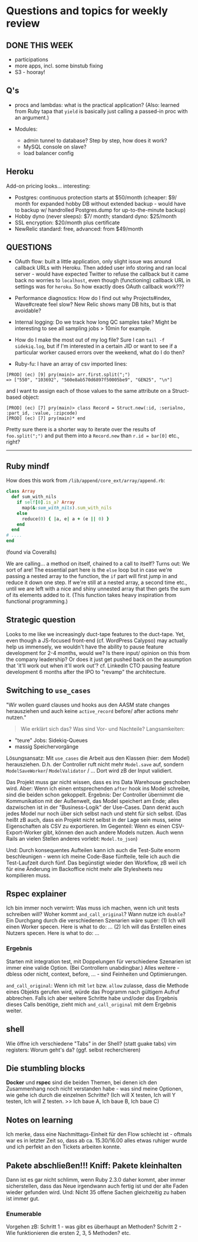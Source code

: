 # Questions and topics for weekly review

## DONE THIS WEEK
* participations
* more apps, incl. some binstub fixing
* S3 - hooray!


## Q's
* procs and lambdas: what is the practical application? (Also: learned
  from Ruby tapa that `yield` is basically just calling a passed-in proc
  with an argument.)

* Modules:
  * admin tunnel to database? Step by step, how does it work?
  * MySQL console on slave?
  * load balancer config


## Heroku
Add-on pricing looks... interesting:

* Postgres: continuous protection starts at $50/month (cheaper: $9/
  month for expanded hobby DB without extended backup - would have to
  backup w/ handrolled Postgres.dump for up-to-the-minute backup)
* Hobby dyno (never sleeps): $7/ month; standard dyno: $25/month
* SSL encryption: $20/month plus certificate
* NewRelic standard: free, advanced: from $49/month

## QUESTIONS
* OAuth flow: built a little application, only slight issue was around
  callback URLs with Heroku. Then added user info storing and ran local
  server - would have expected Twitter to refuse the callback but it
  came back no worries to `localhost`, even though (functioning)
  callback URL in settings was for `heroku`. So how exactly does OAuth
  callback work???

* Performance diagnostics: How do I find out why Projects#index,
  Wave#create feel slow? New Relic shows many DB hits, but is that
  avoidable?

* Internal logging: Do we track how long QC samples take? Might be
  interesting to see all sampling jobs > 10min for example.

* How do I make the most out of my log file? Sure I can `tail -f
  sidekiq.log`, but if I'm interested in a certain JID or want to see if
  a particular worker caused errors over the weekend, what do I do then?

* Ruby-fu: I have an array of csv imported lines:
```
[PROD] (ec) [9] pry(main)> arr.first.split(";")
=> ["550", "103692", "560e8ab570d6897f50005be9", "GEN25", "\n"]
```

and I want to assign each of those values to the same attribute on a
Struct-based object:
```
[PROD] (ec) [7] pry(main)> class Record = Struct.new(:id, :serialno,
:part_id, :value, :zipcode)
[PROD] (ec) [7] pry(main)* end
```

Pretty sure there is a shorter way to iterate over the results of
`foo.split(";")` and put them into a `Record.new` than `r.id = bar[0]`
etc., right?

-------------

## Ruby mindf
How does this work from `/lib/append/core_ext/array/append.rb`:

``` ruby
class Array
  def sum_with_nils
    if self[0].is_a? Array
      map(&:sum_with_nils).sum_with_nils
    else
      reduce(0) { |a, e| a + (e || 0) }
    end
  end
# ....
end
```
(found via Coveralls)

We are calling... a method on itself, chained to a call to itself?
Turns out: We sort of are! The essential part here is the `else` loop
but in case we're passing a nested array to the function, the `if` part
will first jump in and reduce it down one step. If we're still at a
nested array, a second time etc., until we are left with a nice and
shiny unnested array that then gets the sum of its elements added to it.
(This function takes heavy inspiration from functional programming.)

## Strategic question
Looks to me like we increasingly duct-tape features to the duct-tape.
Yet, even though a JS-focused front-end (cf. WordPress Calypso) may
actually help us immensely, we wouldn't have the ability to pause
feature development for 2-4 months, would we? Is there input/ opinion on
this from the company leadership? Or does it just get pushed back on the
assumption that 'it'll work out when it'll work out'?
cf. LinkedIn CTO pausing feature development 6 months after the IPO to
"revamp" the architecture.

## Switching to `use_cases`
"Wir wollen guard clauses und hooks aus den AASM state changes
herausziehen und auch keine `active_record` before/ after actions mehr
nutzen."

> Wie erklärt sich das? Was sind Vor- und Nachteile?
Langsamkeiten:
* "teure" Jobs: Sidekiq-Queues
* massig Speichervorgänge

Lösungsansatz:
Mit `use_cases` die Arbeit aus den Klassen (hier: dem Model)
herausziehen. D.h. der Controller ruft nicht mehr `Model.save` auf,
sondern `ModelSaveWorker`/ `ModelValidator` / ... Dort wird zB der Input
validiert.

Das Projekt muss gar nicht wissen, dass es ins Data Warehouse geschoben
wird. Aber: Wenn ich einen entsprechenden `after` hook ins Model schreibe,
sind die beiden schon gekoppelt.
Ergebnis: Der Controller übernimmt die Kommunikation mit der Außenwelt,
das Model speichert am Ende; alles dazwischen ist in der
"Business-Logik" der Use-Cases. Dann denkt auch jedes Model nur noch
über sich selbst nach und steht für sich selbst.
(Das heißt zB auch, dass ein Projekt nicht selbst in der Lage sein
muss, seine Eigenschaften als CSV zu exportieren. Im Gegenteil: Wenn es
einen CSV-Export-Worker gibt, können den auch andere Models nutzen. Auch
wenn Rails an vielen Stellen anderes vorlebt: `Model.to_json`)

Und: Durch konsequentes Aufteilen kann ich auch die Test-Suite enorm
beschleunigen - wenn ich meine Code-Base fünfteile, teile ich auch die
Test-Laufzeit durch fünf. Das begünstigt wieder den Workflow, zB weil
ich für eine Änderung im Backoffice nicht mehr alle Stylesheets neu
kompilieren muss.

## Rspec explainer
Ich bin immer noch verwirrt: Was muss ich machen, wenn ich unit tests
schreiben will? Woher kommt `and_call_original`? Wann nutze ich
`double`? Ein Durchgang durch die verschiedenen Szenarien wäre super:
(1) Ich will einen Worker specen. Here is what to do: ...
(2) Ich will das Erstellen eines Nutzers specen. Here is what to do:
...

### Ergebnis
Starten mit integration test, mit Doppelungen für verschiedene Szenarien
ist immer eine valide Option. (Bei Controllern unabdingbar.)
Alles weitere - dbless oder nicht, context, before, ... - sind
Feinheiten und Optimierungen.

`and_call_original`: Wenn ich mit `let` bzw. `allow` zulasse, dass die
Methode eines Objekts gerufen wird, würde das Programm nach gültigem
Aufruf abbrechen. Falls ich aber weitere Schritte habe und/oder das
Ergebnis dieses Calls benötige, zieht mich `and_call_original` mit dem
Ergebnis weiter.

## shell
Wie öffne ich verschiedene "Tabs" in der Shell? (statt guake tabs)
vim registers: Worum geht's da? (ggf. selbst recherchieren)

## Die stumbling blocks
**Docker** und **rspec** sind die beiden Themen, bei denen ich den
Zusammenhang noch nicht verstanden habe - was sind meine Optionen, wie
gehe ich durch die einzelnen Schritte? (Ich will X testen, Ich will Y
testen, Ich will Z testen. >> Ich baue A, Ich baue B, Ich baue C)

## Notes on learning
Ich merke, dass eine Nachmittags-Einheit für den Flow schlecht ist -
oftmals war es in letzter Zeit so, dass ab ca. 15.30/16.00 alles etwas
ruhiger wurde und ich perfekt an den Tickets arbeiten konnte.

## Pakete abschließen!!! Kniff: Pakete kleinhalten
Dann ist es gar nicht schlimm, wenn Ruby 2.3.0 daher kommt, aber immer
sicherstellen, dass das Neue irgendwann auch fertig ist und der alte
Faden wieder gefunden wird. Und: Nicht 35 offene Sachen gleichzeitig zu
haben ist immer gut.

### Enumerable
Vorgehen zB: Schritt 1 - was gibt es überhaupt an Methoden? Schritt 2 -
Wie funktionieren die ersten 2, 3, 5 Methoden? etc.
